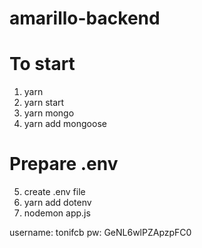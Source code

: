 # amarillo-backend

# To start

1. yarn
2. yarn start
3. yarn mongo
4. yarn add mongoose

# Prepare .env

5. create .env file
6. yarn add dotenv
7. nodemon app.js

username: tonifcb
pw: GeNL6wlPZApzpFC0
